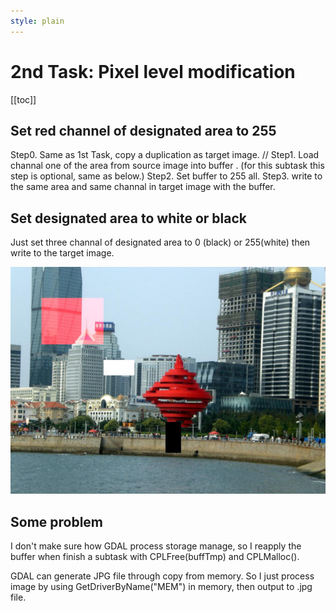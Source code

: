 ```yaml
---
style: plain
---
```

2nd Task: Pixel level modification
===========

[[toc]]

## Set red channel of designated area to 255

Step0. Same as 1st Task, copy a duplication as target image.
// Step1. Load channal one of the area from source image into buffer . (for this subtask this step is optional, same as below.)
Step2. Set buffer to 255 all.
Step3. write to the same area and same channal in target image with the buffer.

## Set designated area to white or black

Just set three channal of designated area to 0 (black) or 255(white) then write to the target image.

![target image](ouput.jpg)

## Some problem

I don't make sure how GDAL process storage manage, so I reapply the buffer when finish a subtask with CPLFree(buffTmp) and CPLMalloc().

GDAL can generate JPG file through copy from memory. So I just process image by using GetDriverByName("MEM") in memory, then output to .jpg file.